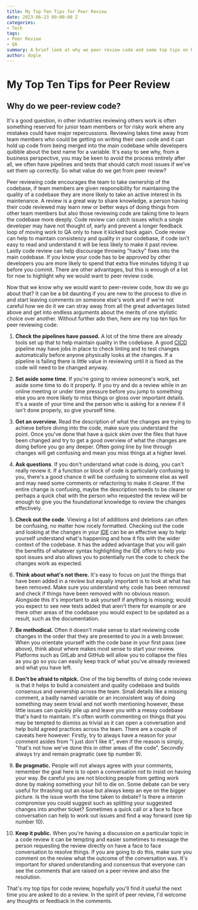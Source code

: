 ```yaml
---
title: My Top Ten Tips for Peer Review
date: 2023-06-23 09:00:00 Z
categories:
- Tech
tags:
- Peer Review
- QA
summary: A brief look at why we peer review code and some top tips on how to do it well.
author: dogle
---
```


# My Top Ten Tips for Peer Review

## Why do we peer-review code?

It's a good question, in other industries reviewing others work is often something reserved for junior team members or
for risky work where any mistakes could have major repercussions. Reviewing takes time away from team members who could
be getting on writing their own code and it can hold up code from being merged into the main codebase while developers
quibble about the best name for a variable. It's easy to see why, from a business perspective, you may be keen to avoid
the process entirely after all, we often have pipelines and tests that should catch most issues if we've set them up
correctly. So what value do we get from peer review?

Peer reviewing code encourages the team to take ownership of the codebase, if team members are given responsibility for
maintaining the quality of a codebase they are more likely to take an active interest in its maintenance. A review is a
great way to share knowledge, a person having their code reviewed may learn new or better ways of doing things from
other team members but also those reviewing code are taking time to learn the codebase more deeply. Code review can
catch issues which a single developer may have not thought of, early and prevent a longer feedback loop of moving work
to QA only to have it kicked back again. Code review can help to maintain consistency and quality in your codebase, if
code isn't easy to read and understand it will be less likely to make it past review. Lastly code review can help
discourage throwing "hacky" fixes into the main codebase. If you know your code has to be approved by other developers
you are more likely to spend that extra five minutes tidying it up before you commit. There are other advantages, but
this is enough of a list for now to highlight why we would want to peer review code.

Now that we know why we would want to peer-review code, how do we go about that? It can be a bit daunting if you are new
to the process to dive in and start leaving comments on someone else's work and if we're not careful how we do it we can
stray away from all the great advantages listed above and get into endless arguments about the merits of one stylistic
choice over another. Without further ado then, here are my top ten tips for peer reviewing code:

1. **Check the pipelines have passed.** A lot of the time there are already tools set up that to help maintain quality
   in the codebase. A good [CICD](https://about.gitlab.com/topics/ci-cd/) pipeline may have jobs in place to check
   linting and to test changes automatically before anyone physically looks at the changes. If a pipeline is failing
   there is little value in reviewing until it is fixed as the code will need to be changed anyway.

2. **Set aside some time**. If you're going to review someone's work, set aside some time to do it properly. If you try
   and do a review while in an online meeting or under time pressure before you jump to something else you are more
   likely to miss things or gloss over important details. It's a waste of your time and the person who is asking for a
   review if it isn't done properly, so give yourself time.

3. **Get an overview.** Read the description of what the changes are trying to achieve before diving into the code, make
   sure you understand the point. Once you've done that have a quick skim over the files that have been changed and try
   to get a good overview of what the changes are doing before you go any deeper. Often going line by line through
   changes will get confusing and mean you miss things at a higher level.

4. **Ask questions**. If you don't understand what code is doing, you can't really review it. If a function or block of
   code is particularly confusing to you, there's a good chance it will be confusing to someone else as well and may
   need some comments or refactoring to make it clearer. If the entire change is confusing, maybe the description needs
   to be clearer or perhaps a quick chat with the person who requested the review will be enough to give you the
   foundational knowledge to review the changes effectively.

5. **Check out the code**. Viewing a list of additions and deletions can often be confusing, no matter how nicely
   formatted. Checking out the code and looking at the changes in
   your [IDE](https://en.wikipedia.org/wiki/Integrated_development_environment) can be an effective way to help yourself
   understand what's happening and how it fits with the wider context of the codebase. It has the added advantage that
   you will gain the benefits of whatever syntax highlighting the IDE offers to help you spot issues and also allows you
   to potentially run the code to check the changes work as expected.

6. **Think about what's not there.** It's easy to focus on just the things that have been added in a review but equally
   important is to look at what has been removed. Make sure you understand why code has been removed and check if things
   have been removed with no obvious reason. Alongside this it's important to ask yourself if anything is missing; would
   you expect to see new tests added that aren't there for example or are there other areas of the codebase you would
   expect to be updated as a result, such as the documentation.

7. **Be methodical.** Often it doesn't make sense to start reviewing code changes in the order that they are presented
   to you in a web browser. When you orientate yourself with the code base in your first pass (see above), think about
   where makes most sense to start your review. Platforms such as GitLab and GitHub will allow you to collapse the files
   as you go so you can easily keep track of what you've already reviewed and what you have left.

8. **Don't be afraid to nitpick.** One of the big benefits of doing code reviews is that it helps to build a consistent
   and quality codebase and builds consensus and ownership across the team. Small details like a missing comment, a
   badly named variable or an inconsistent way of doing something may seem trivial and not worth mentioning however,
   these little issues can quickly pile up and leave you with a messy codebase that's hard to maintain. It's often worth
   commenting on things that you may be tempted to dismiss as trivial as it can open a conversation and help build
   agreed practices across the team. There are a couple of caveats here however: Firstly, try to always have a reason
   for your comment asides from "I just don't like it", even if the reason is simply, "that's not how we've done this in
   other areas of the code". Secondly always try and remain pragmatic (see tip number 9).

9. **Be pragmatic.** People will not always agree with your comments, remember the goal here is to open a conversation
   not to insist on having your way. Be careful you are not blocking people from getting work done by making something
   your hill to die on. Some debate can be very useful for thrashing out an issue but always keep an eye on the bigger
   picture. Is the issue worth the time taken to debate? Is there a interim compromise you could suggest such as
   splitting your suggested changes into another ticket? Sometimes a quick call or a face to face conversation can help
   to work out issues and find a way forward (see tip number 10).

10. **Keep it public.** When you're having a discussion on a particular topic in a code review it can be tempting and
    easier sometimes to message the person requesting the review directly on have a face to face conversation to resolve
    things. If you are going to do this, make sure you comment on the review what the outcome of the conversation was.
    It's important for shared understanding and consensus that everyone can see the comments that are raised on a peer
    review and also the resolution.

That's my top tips for code review, hopefully you'll find it useful the next time you are asked to do a review. In the
spirit of peer review, I'd welcome any thoughts or feedback in the comments.